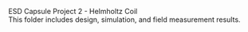 ESD Capsule Project 2 - Helmholtz Coil  
This folder includes design, simulation, and field measurement results.
